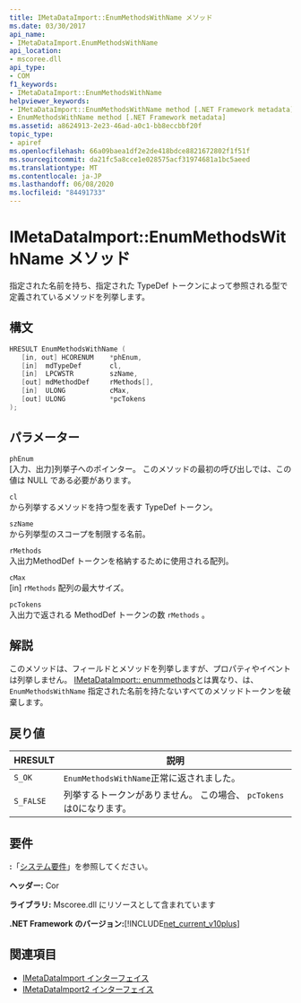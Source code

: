 ```yaml
---
title: IMetaDataImport::EnumMethodsWithName メソッド
ms.date: 03/30/2017
api_name:
- IMetaDataImport.EnumMethodsWithName
api_location:
- mscoree.dll
api_type:
- COM
f1_keywords:
- IMetaDataImport::EnumMethodsWithName
helpviewer_keywords:
- IMetaDataImport::EnumMethodsWithName method [.NET Framework metadata]
- EnumMethodsWithName method [.NET Framework metadata]
ms.assetid: a8624913-2e23-46ad-a0c1-bb8eccbbf20f
topic_type:
- apiref
ms.openlocfilehash: 66a09baea1df2e2de418bdce8821672802f1f51f
ms.sourcegitcommit: da21fc5a8cce1e028575acf31974681a1bc5aeed
ms.translationtype: MT
ms.contentlocale: ja-JP
ms.lasthandoff: 06/08/2020
ms.locfileid: "84491733"
---
```

# <a name="imetadataimportenummethodswithname-method"></a>IMetaDataImport::EnumMethodsWithName メソッド
指定された名前を持ち、指定された TypeDef トークンによって参照される型で定義されているメソッドを列挙します。  
  
## <a name="syntax"></a>構文  
  
```cpp  
HRESULT EnumMethodsWithName (  
   [in, out] HCORENUM    *phEnum,  
   [in]  mdTypeDef       cl,  
   [in]  LPCWSTR         szName,  
   [out] mdMethodDef     rMethods[],  
   [in]  ULONG           cMax,  
   [out] ULONG           *pcTokens  
);  
```  
  
## <a name="parameters"></a>パラメーター  
 `phEnum`  
 [入力、出力]列挙子へのポインター。 このメソッドの最初の呼び出しでは、この値は NULL である必要があります。  
  
 `cl`  
 から列挙するメソッドを持つ型を表す TypeDef トークン。  
  
 `szName`  
 から列挙型のスコープを制限する名前。  
  
 `rMethods`  
 入出力MethodDef トークンを格納するために使用される配列。  
  
 `cMax`  
 [in] `rMethods` 配列の最大サイズ。  
  
 `pcTokens`  
 入出力で返される MethodDef トークンの数 `rMethods` 。  
  
## <a name="remarks"></a>解説  
 このメソッドは、フィールドとメソッドを列挙しますが、プロパティやイベントは列挙しません。 [IMetaDataImport:: enummethods](imetadataimport-enummethods-method.md)とは異なり、は、 `EnumMethodsWithName` 指定された名前を持たないすべてのメソッドトークンを破棄します。  
  
## <a name="return-value"></a>戻り値  
  
|HRESULT|説明|  
|-------------|-----------------|  
|`S_OK`|`EnumMethodsWithName`正常に返されました。|  
|`S_FALSE`|列挙するトークンがありません。 この場合、 `pcTokens` は0になります。|  
  
## <a name="requirements"></a>要件  
 **:**「[システム要件](../../get-started/system-requirements.md)」を参照してください。  
  
 **ヘッダー:** Cor  
  
 **ライブラリ:** Mscoree.dll にリソースとして含まれています  
  
 **.NET Framework のバージョン:**[!INCLUDE[net_current_v10plus](../../../../includes/net-current-v10plus-md.md)]  
  
## <a name="see-also"></a>関連項目

- [IMetaDataImport インターフェイス](imetadataimport-interface.md)
- [IMetaDataImport2 インターフェイス](imetadataimport2-interface.md)
